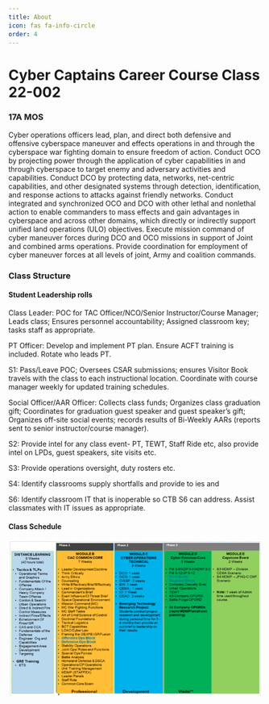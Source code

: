 ```yaml
---
title: About
icon: fas fa-info-circle
order: 4
---
```


# Cyber Captains Career Course Class 22-002

### 17A MOS
Cyber operations officers lead, plan, and direct both defensive and offensive cyberspace maneuver and effects operations in and through the cyberspace war fighting domain to ensure freedom of action. Conduct OCO by projecting power through the application of cyber capabilities in and through cyberspace to target enemy and adversary activities and capabilities. Conduct DCO by protecting data, networks, net-centric capabilities, and other designated systems through detection, identification, and response actions to attacks against friendly networks. Conduct integrated and synchronized OCO and DCO with other lethal and nonlethal action to enable commanders to mass effects and gain advantages in cyberspace and across other domains, which directly or indirectly support unified land operations (ULO) objectives. Execute mission command of cyber maneuver forces during DCO and OCO missions in support of Joint and combined arms operations. Provide coordination for employment of cyber maneuver forces at all levels of joint, Army and coalition commands.

### Class Structure
#### Student Leadership rolls
Class Leader: POC for TAC Officer/NCO/Senior Instructor/Course Manager; Leads class; Ensures personnel accountability; Assigned classroom key;  tasks staff as appropriate. 

PT Officer: Develop and implement PT plan.  Ensure ACFT training is included.  Rotate who leads PT. 

S1: Pass/Leave POC; Oversees CSAR submissions; ensures Visitor Book travels with the class to each instructional location. Coordinate with course manager weekly for updated training schedules. 

Social Officer/AAR Officer: Collects class funds; Organizes class graduation gift; Coordinates for graduation guest speaker and guest speaker’s gift; Organizes off-site social events; records results of Bi-Weekly AARs (reports sent to senior instructor/course manager). 

S2: Provide intel for any class event- PT, TEWT, Staff Ride etc, also provide intel on LPDs, guest speakers, site visits etc. 

S3: Provide operations oversight, duty rosters etc. 

S4: Identify classrooms supply shortfalls and provide to ies and 

S6: Identify classroom IT that is inoperable so CTB S6 can address.  Assist classmates with IT issues as appropriate. 

#### Class Schedule
![CyberClassSchedule](/assets/Classschedule.png)
